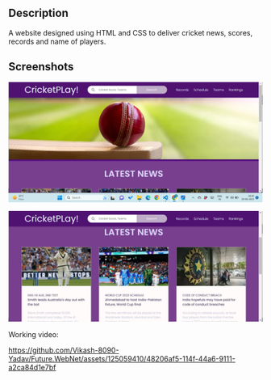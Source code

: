 ## Description
A website designed using HTML and CSS to deliver cricket news, scores, records and name of players.




## Screenshots

![website](screenshot.png)

![website](screenshot1.png)

Working video:

https://github.com/Vikash-8090-Yadav/Future.WebNet/assets/125059410/48206af5-114f-44a6-9111-a2ca84d1e7bf
